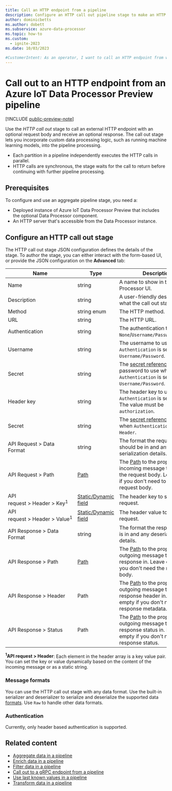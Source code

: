 ```yaml
---
title: Call an HTTP endpoint from a pipeline
description: Configure an HTTP call out pipeline stage to make an HTTP request from a pipeline to incorporate custom processing logic using Azure IoT Data Processor.
author: dominicbetts
ms.author: dobett
ms.subservice: azure-data-processor
ms.topic: how-to
ms.custom:
  - ignite-2023
ms.date: 10/03/2023

#CustomerIntent: As an operator, I want to call an HTTP endpoint from within a pipeline stage so that I can incorporate custom processing logic.
---
```


# Call out to an HTTP endpoint from an Azure IoT Data Processor Preview pipeline

[!INCLUDE [public-preview-note](../includes/public-preview-note.md)]

Use the _HTTP call out_ stage to call an external HTTP endpoint with an optional request body and receive an optional response. The call out stage lets you incorporate custom data processing logic, such as running machine learning models, into the pipeline processing.

- Each partition in a pipeline independently executes the HTTP calls in parallel.
- HTTP calls are synchronous, the stage waits for the call to return before continuing with further pipeline processing.

## Prerequisites

To configure and use an aggregate pipeline stage, you need a:

- Deployed instance of Azure IoT Data Processor Preview that includes the optional Data Processor component.
- An HTTP server that's accessible from the Data Processor instance.

## Configure an HTTP call out stage

The HTTP call out stage JSON configuration defines the details of the stage. To author the stage, you can either interact with the form-based UI, or provide the JSON configuration on the **Advanced** tab:

| Name | Type | Description | Required | Default | Example |
| --- | --- | --- | --- | --- | --- |
| Name  | string | A name to show in the Data Processor UI.  | Yes | -  | `MLCall1` |
| Description | string | A user-friendly description of what the call out stage does.  | No |   | `Call ML endpoint 1` |
| Method | string enum | The HTTP method.  | No | `POST` | `GET` |
| URL | string | The HTTP URL. | Yes | - | `http://localhost:8080` |
| Authentication | string | The authentication type to use. `None`/`Username/Password`/`Header`. | Yes | `None` | `None` |
| Username | string | The username to use when `Authentication` is set to `Username/Password`. | No | - | `myusername` |
| Secret | string | The [secret reference](../deploy-iot-ops/howto-manage-secrets.md) for the password to use when `Authentication` is set to `Username/Password`. | No | - | `mysecret` |
| Header key | string | The header key to use when `Authentication` is set to `Header`. The value must be `authorization`. | No | `authorization` | `authorization` |
| Secret | string | The [secret reference](../deploy-iot-ops/howto-manage-secrets.md) to use when `Authentication` is set to `Header`. | No | - | `mysecret` |
| API Request&nbsp;>&nbsp;Data Format | string | The format the request body should be in and any serialization details.  | No | - | `JSON` |
| API Request&nbsp;>&nbsp;Path | [Path](concept-configuration-patterns.md#path) | The [Path](concept-configuration-patterns.md#path) to the property in the incoming message to send as the request body. Leave empty if you don't need to send a request body. | No | - | `.payload.httpPayload` |
| API request&nbsp;>&nbsp;Header&nbsp;>&nbsp;Key<sup>1</sup> | [Static/Dynamic field](concept-configuration-patterns.md#static-and-dynamic-fields) | The header key to set in the request. | No |  | [Static/Dynamic field](concept-configuration-patterns.md#static-and-dynamic-fields) |
| API request&nbsp;>&nbsp;Header&nbsp;>&nbsp;Value<sup>1</sup> | [Static/Dynamic field](concept-configuration-patterns.md#static-and-dynamic-fields) | The header value to set in the request. | No |  | [Static/Dynamic field](concept-configuration-patterns.md#static-and-dynamic-fields) |
| API Response&nbsp;>&nbsp;Data Format | string | The format the response body is in and any deserialization details. | No | - | `JSON` |
| API Response&nbsp;>&nbsp;Path | [Path](concept-configuration-patterns.md#path) | The [Path](concept-configuration-patterns.md#path) to the property in the outgoing message to store the response in. Leave empty if you don't need the response body.  | No | - | `.payload.httpResponse` |
| API Response&nbsp;>&nbsp;Header | Path | The [Path](concept-configuration-patterns.md#path) to the property in the outgoing message to store the response header in. Leave empty if you don't need the response metadata. | No | - | `.payload.httpResponseHeader` |
| API Response&nbsp;>&nbsp;Status | Path | The [Path](concept-configuration-patterns.md#path) to the property in the outgoing message to store the response status in. Leave empty if you don't need the response status. | No | - | `.payload.httpResponseStatus` |

**<sup>1</sup>API request&nbsp;>&nbsp;Header**: Each element in the header array is a key value pair. You can set the key or value dynamically based on the content of the incoming message or as a static string.

### Message formats

You can use the HTTP call out stage with any data format. Use the built-in serializer and deserializer to serialize and deserialize the supported data [formats](concept-supported-formats.md). Use `Raw` to handle other data formats.

### Authentication

Currently, only header based authentication is supported.

## Related content

- [Aggregate data in a pipeline](howto-configure-aggregate-stage.md)
- [Enrich data in a pipeline](howto-configure-enrich-stage.md)
- [Filter data in a pipeline](howto-configure-filter-stage.md)
- [Call out to a gRPC endpoint from a pipeline](howto-configure-grpc-callout-stage.md)
- [Use last known values in a pipeline](howto-configure-lkv-stage.md)
- [Transform data in a pipeline](howto-configure-transform-stage.md)
